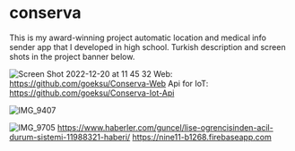 # conserva

This is my award-winning project automatic location and medical info sender app that I developed in high school. Turkish description and screen shots in the project banner below.



![Screen Shot 2022-12-20 at 11 45 32](https://user-images.githubusercontent.com/25721443/208625445-6e98f8cd-12d4-454b-bba4-b4d20c42336e.png)
Web: https://github.com/goeksu/Conserva-Web
Api for IoT: https://github.com/goeksu/Conserva-Iot-Api

![IMG_9407](https://user-images.githubusercontent.com/25721443/190136208-1ac0f822-7add-4497-82d4-9970b4f84990.JPG)

![IMG_9705](https://user-images.githubusercontent.com/25721443/190140429-fdbd3813-27e2-4c2e-b3ed-0d7c15a43150.PNG)
 https://www.haberler.com/guncel/lise-ogrencisinden-acil-durum-sistemi-11988321-haberi/
 https://nine11-b1268.firebaseapp.com
